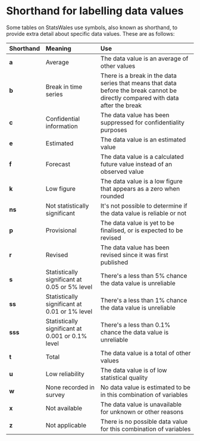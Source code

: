 # Shorthand for labelling data values

Some tables on StatsWales use symbols, also known as shorthand, to provide extra detail about specific data values.
These are as follows:

| Shorthand | Meaning                                          | Use                                                                                                                             |
| :-------- | :----------------------------------------------- | :------------------------------------------------------------------------------------------------------------------------------ |
| **a**     | Average                                          | The data value is an average of other values                                                                                    |
| **b**     | Break in time series                             | There is a break in the data series that means that data before the break cannot be directly compared with data after the break |
| **c**     | Confidential information                         | The data value has been suppressed for confidentiality purposes                                                                 |
| **e**     | Estimated                                        | The data value is an estimated value                                                                                            |
| **f**     | Forecast                                         | The data value is a calculated future value instead of an observed value                                                        |
| **k**     | Low figure                                       | The data value is a low figure that appears as a zero when rounded                                                              |
| **ns**    | Not statistically significant                    | It's not possible to determine if the data value is reliable or not                                                             |
| **p**     | Provisional                                      | The data value is yet to be finalised, or is expected to be revised                                                             |
| **r**     | Revised                                          | The data value has been revised since it was first published                                                                    |
| **s**     | Statistically significant at 0.05 or 5% level    | There's a less than 5% chance the data value is unreliable                                                                      |
| **ss**    | Statistically significant at 0.01 or 1% level    | There's a less than 1% chance the data value is unreliable                                                                      |
| **sss**   | Statistically significant at 0.001 or 0.1% level | There's a less than 0.1% chance the data value is unreliable                                                                    |
| **t**     | Total                                            | The data value is a total of other values                                                                                       |
| **u**     | Low reliability                                  | The data value is of low statistical quality                                                                                    |
| **w**     | None recorded in survey                          | No data value is estimated to be in this combination of variables                                                               |
| **x**     | Not available                                    | The data value is unavailable for unknown or other reasons                                                                      |
| **z**     | Not applicable                                   | There is no possible data value for this combination of variables                                                               |
